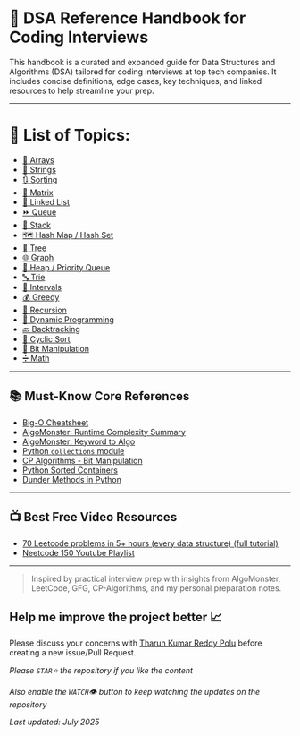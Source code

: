 # 📘 DSA Reference Handbook for Coding Interviews

This handbook is a curated and expanded guide for Data Structures and Algorithms (DSA) tailored for coding interviews at top tech companies. It includes concise definitions, edge cases, key techniques, and linked resources to help streamline your prep.

---
# 📖 List of Topics:
- [📌 Arrays](https://github.com/TharunKumarReddyPolu/DSA-Handbook-for-Coding-Interviews/blob/main/Topics/arrays.md)
- [🧵 Strings](https://github.com/TharunKumarReddyPolu/DSA-Handbook-for-Coding-Interviews/blob/main/Topics/strings.md)
- [🔃 Sorting](https://github.com/TharunKumarReddyPolu/DSA-Handbook-for-Coding-Interviews/blob/main/README.md#topic-name-🔃-sorting)
- [🧮 Matrix](https://github.com/TharunKumarReddyPolu/DSA-Handbook-for-Coding-Interviews/blob/main/README.md#topic-name-🧮-matrix)
- [🔗 Linked List](https://github.com/TharunKumarReddyPolu/DSA-Handbook-for-Coding-Interviews/blob/main/README.md#topic-name-🔗-linked-list)
- [⏩ Queue](https://github.com/TharunKumarReddyPolu/DSA-Handbook-for-Coding-Interviews/blob/main/README.md#topic-name-⏩-queue)
- [🧱 Stack](https://github.com/TharunKumarReddyPolu/DSA-Handbook-for-Coding-Interviews/blob/main/README.md#topic-name-🧱-stack)
- [🗺️ Hash Map / Hash Set](https://github.com/TharunKumarReddyPolu/DSA-Handbook-for-Coding-Interviews/blob/main/README.md#topic-name-🗺️-hash-map--hash-set)
- [🌲 Tree](https://github.com/TharunKumarReddyPolu/DSA-Handbook-for-Coding-Interviews/blob/main/README.md#topic-name-🌲-tree)
- [🌐 Graph](https://github.com/TharunKumarReddyPolu/DSA-Handbook-for-Coding-Interviews/blob/main/README.md#topic-name-🌐-graph)
- [🔺 Heap / Priority Queue](https://github.com/TharunKumarReddyPolu/DSA-Handbook-for-Coding-Interviews/blob/main/README.md#topic-name-🔺-heap--priority-queue)
- [🔤 Trie](https://github.com/TharunKumarReddyPolu/DSA-Handbook-for-Coding-Interviews/blob/main/README.md#topic-name-🔤-trie)
- [📆 Intervals](https://github.com/TharunKumarReddyPolu/DSA-Handbook-for-Coding-Interviews/blob/main/README.md#topic-name-📆-intervals)
- [💰 Greedy](https://github.com/TharunKumarReddyPolu/DSA-Handbook-for-Coding-Interviews/blob/main/README.md#topic-name-💰-greedy)
- [🔁 Recursion](https://github.com/TharunKumarReddyPolu/DSA-Handbook-for-Coding-Interviews/blob/main/README.md#topic-name-🔁-recursion)
- [🧠 Dynamic Programming](https://github.com/TharunKumarReddyPolu/DSA-Handbook-for-Coding-Interviews/blob/main/README.md#topic-name-🧠-dynamic-programming)
- [🔙 Backtracking](https://github.com/TharunKumarReddyPolu/DSA-Handbook-for-Coding-Interviews/blob/main/README.md#topic-name-🔙-backtracking)
- [🔄 Cyclic Sort](https://github.com/TharunKumarReddyPolu/DSA-Handbook-for-Coding-Interviews/blob/main/README.md#topic-name-🔄-cyclic-sort)
- [🧮 Bit Manipulation](https://github.com/TharunKumarReddyPolu/DSA-Handbook-for-Coding-Interviews/blob/main/README.md#topic-name-🧮-bit-manipulation)
- [➗ Math](https://github.com/TharunKumarReddyPolu/DSA-Handbook-for-Coding-Interviews/blob/main/README.md#topic-name-➗-math)

---

## 📚 Must-Know Core References
- [Big-O Cheatsheet](https://www.bigocheatsheet.com/)
- [AlgoMonster: Runtime Complexity Summary](https://algo.monster/problems/runtime_summary)
- [AlgoMonster: Keyword to Algo](https://algo.monster/problems/keyword_to_algo)
- [Python `collections` module](https://www.geeksforgeeks.org/python-collections-module/)
- [CP Algorithms - Bit Manipulation](https://cp-algorithms.com/algebra/bit-manipulation.html)
- [Python Sorted Containers](https://www.geeksforgeeks.org/python-sorted-containers-an-introduction/)
- [Dunder Methods in Python](https://www.geeksforgeeks.org/dunder-magic-methods-python/)

---

## 📺 Best Free Video Resources
- [70 Leetcode problems in 5+ hours (every data structure) (full tutorial)](https://youtu.be/lvO88XxNAzs)
- [Neetcode 150 Youtube Playlist](https://www.youtube.com/watch?v=3OamzN90kPg&list=PLPe9IkX86X3y5m_MvtNu2ughxsvkqUNKr)

---

> Inspired by practical interview prep with insights from AlgoMonster, LeetCode, GFG, CP-Algorithms, and my personal preparation notes.

## Help me improve the project better 📈

Please discuss your concerns with [Tharun Kumar Reddy Polu](https://tharunpolu.com/) before creating a new issue/Pull Request.

_Please `STAR`⭐️ the repository if you like the content_

_Also enable the `WATCH`👁 button to keep watching the updates on the repository_


_Last updated: July 2025_
